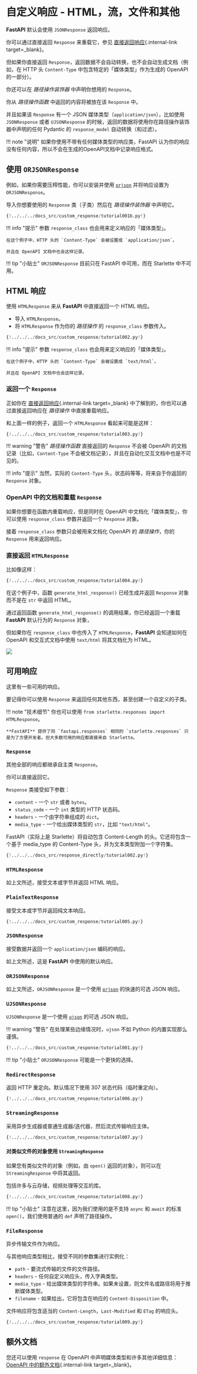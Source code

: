 # 自定义响应 - HTML，流，文件和其他

**FastAPI** 默认会使用 `JSONResponse` 返回响应。

你可以通过直接返回 `Response` 来重载它，参见 [直接返回响应](response-directly.md){.internal-link target=_blank}。

但如果你直接返回 `Response`，返回数据不会自动转换，也不会自动生成文档（例如，在 HTTP 头 `Content-Type` 中包含特定的「媒体类型」作为生成的 OpenAPI 的一部分）。

你还可以在 *路径操作装饰器* 中声明你想用的 `Response`。

你从 *路径操作函数* 中返回的内容将被放在该 `Response` 中。

并且如果该 `Response` 有一个 JSON 媒体类型（`application/json`），比如使用 `JSONResponse` 或者 `UJSONResponse` 的时候，返回的数据将使用你在路径操作装饰器中声明的任何 Pydantic 的 `response_model` 自动转换（和过滤）。

!!! note "说明"
    如果你使用不带有任何媒体类型的响应类，FastAPI 认为你的响应没有任何内容，所以不会在生成的OpenAPI文档中记录响应格式。

## 使用 `ORJSONResponse`

例如，如果你需要压榨性能，你可以安装并使用 <a href="https://github.com/ijl/orjson" class="external-link" target="_blank">`orjson`</a> 并将响应设置为 `ORJSONResponse`。

导入你想要使用的 `Response` 类（子类）然后在 *路径操作装饰器* 中声明它。

```Python hl_lines="2 7"
{!../../../docs_src/custom_response/tutorial001b.py!}
```

!!! info "提示"
    参数 `response_class` 也会用来定义响应的「媒体类型」。

    在这个例子中，HTTP 头的 `Content-Type` 会被设置成 `application/json`。

    并且在 OpenAPI 文档中也会这样记录。

!!! tip "小贴士"
    `ORJSONResponse` 目前只在 FastAPI 中可用，而在 Starlette 中不可用。



## HTML 响应

使用 `HTMLResponse` 来从 **FastAPI** 中直接返回一个 HTML 响应。

* 导入 `HTMLResponse`。
* 将 `HTMLResponse` 作为你的 *路径操作* 的 `response_class` 参数传入。

```Python hl_lines="2 7"
{!../../../docs_src/custom_response/tutorial002.py!}
```

!!! info "提示"
    参数 `response_class` 也会用来定义响应的「媒体类型」。

    在这个例子中，HTTP 头的 `Content-Type` 会被设置成 `text/html`。

    并且在 OpenAPI 文档中也会这样记录。

### 返回一个 `Response`

正如你在 [直接返回响应](response-directly.md){.internal-link target=_blank} 中了解到的，你也可以通过直接返回响应在 *路径操作* 中直接重载响应。

和上面一样的例子，返回一个 `HTMLResponse` 看起来可能是这样：

```Python hl_lines="2 7 19"
{!../../../docs_src/custom_response/tutorial003.py!}
```

!!! warning "警告"
    *路径操作函数* 直接返回的 `Response` 不会被 OpenAPI 的文档记录（比如，`Content-Type` 不会被文档记录），并且在自动化交互文档中也是不可见的。

!!! info "提示"
    当然，实际的 `Content-Type` 头，状态码等等，将来自于你返回的 `Response` 对象。

### OpenAPI 中的文档和重载 `Response`

如果你想要在函数内重载响应，但是同时在 OpenAPI 中文档化「媒体类型」，你可以使用 `response_class` 参数并返回一个 `Response` 对象。

接着 `response_class` 参数只会被用来文档化 OpenAPI 的 *路径操作*，你的 `Response` 用来返回响应。

### 直接返回 `HTMLResponse`

比如像这样：

```Python hl_lines="7 23 21"
{!../../../docs_src/custom_response/tutorial004.py!}
```

在这个例子中，函数 `generate_html_response()` 已经生成并返回 `Response` 对象而不是在 `str` 中返回 HTML。

通过返回函数 `generate_html_response()` 的调用结果，你已经返回一个重载 **FastAPI** 默认行为的 `Response` 对象，

但如果你在 `response_class` 中也传入了 `HTMLResponse`，**FastAPI** 会知道如何在 OpenAPI 和交互式文档中使用 `text/html` 将其文档化为 HTML。

<img src="/img/tutorial/custom-response/image01.png">

## 可用响应

这里有一些可用的响应。

要记得你可以使用 `Response` 来返回任何其他东西，甚至创建一个自定义的子类。

!!! note "技术细节"
    你也可以使用 `from starlette.responses import HTMLResponse`。

    **FastAPI** 提供了同 `fastapi.responses` 相同的 `starlette.responses` 只是为了方便开发者。但大多数可用的响应都直接来自 Starlette。

### `Response`

其他全部的响应都继承自主类 `Response`。

你可以直接返回它。

`Response` 类接受如下参数：

* `content` - 一个 `str` 或者 `bytes`。
* `status_code` - 一个 `int` 类型的 HTTP 状态码。
* `headers` - 一个由字符串组成的 `dict`。
* `media_type` - 一个给出媒体类型的 `str`，比如 `"text/html"`。

FastAPI（实际上是 Starlette）将自动包含 Content-Length 的头。它还将包含一个基于 media_type 的 Content-Type 头，并为文本类型附加一个字符集。


```Python hl_lines="1  18"
{!../../../docs_src/response_directly/tutorial002.py!}
```

### `HTMLResponse`

如上文所述，接受文本或字节并返回 HTML 响应。

### `PlainTextResponse`

接受文本或字节并返回纯文本响应。

```Python hl_lines="2  7  9"
{!../../../docs_src/custom_response/tutorial005.py!}
```

### `JSONResponse`

接受数据并返回一个 `application/json` 编码的响应。

如上文所述，这是 **FastAPI** 中使用的默认响应。

### `ORJSONResponse`

如上文所述，`ORJSONResponse` 是一个使用 <a href="https://github.com/ijl/orjson" class="external-link" target="_blank">`orjson`</a> 的快速的可选 JSON 响应。


### `UJSONResponse`

`UJSONResponse` 是一个使用 <a href="https://github.com/ultrajson/ultrajson" class="external-link" target="_blank">`ujson`</a> 的可选 JSON 响应。

!!! warning "警告"
    在处理某些边缘情况时，`ujson` 不如 Python 的内置实现那么谨慎。

```Python hl_lines="2 7"
{!../../../docs_src/custom_response/tutorial001.py!}
```

!!! tip "小贴士"
    `ORJSONResponse` 可能是一个更快的选择。

### `RedirectResponse`

返回 HTTP 重定向。默认情况下使用 307 状态代码（临时重定向）。

```Python hl_lines="2  9"
{!../../../docs_src/custom_response/tutorial006.py!}
```

### `StreamingResponse`

采用异步生成器或普通生成器/迭代器，然后流式传输响应主体。

```Python hl_lines="2  14"
{!../../../docs_src/custom_response/tutorial007.py!}
```

#### 对类似文件的对象使用 `StreamingResponse`

如果您有类似文件的对象（例如，由 `open()` 返回的对象），则可以在 `StreamingResponse` 中将其返回。

包括许多与云存储，视频处理等交互的库。

```Python hl_lines="2  10-12  14"
{!../../../docs_src/custom_response/tutorial008.py!}
```

!!! tip "小贴士"
    注意在这里，因为我们使用的是不支持 `async` 和 `await` 的标准 `open()`，我们使用普通的 `def` 声明了路径操作。

### `FileResponse`

异步传输文件作为响应。

与其他响应类型相比，接受不同的参数集进行实例化：

* `path` - 要流式传输的文件的文件路径。
* `headers` - 任何自定义响应头，传入字典类型。
* `media_type` - 给出媒体类型的字符串。如果未设置，则文件名或路径将用于推断媒体类型。
* `filename` - 如果给出，它将包含在响应的 `Content-Disposition` 中。

文件响应将包含适当的 `Content-Length`，`Last-Modified` 和 `ETag` 的响应头。

```Python hl_lines="2  10"
{!../../../docs_src/custom_response/tutorial009.py!}
```

## 额外文档

您还可以使用 `response` 在 OpenAPI 中声明媒体类型和许多其他详细信息：[OpenAPI 中的额外文档](additional-responses.md){.internal-link target=_blank}。
